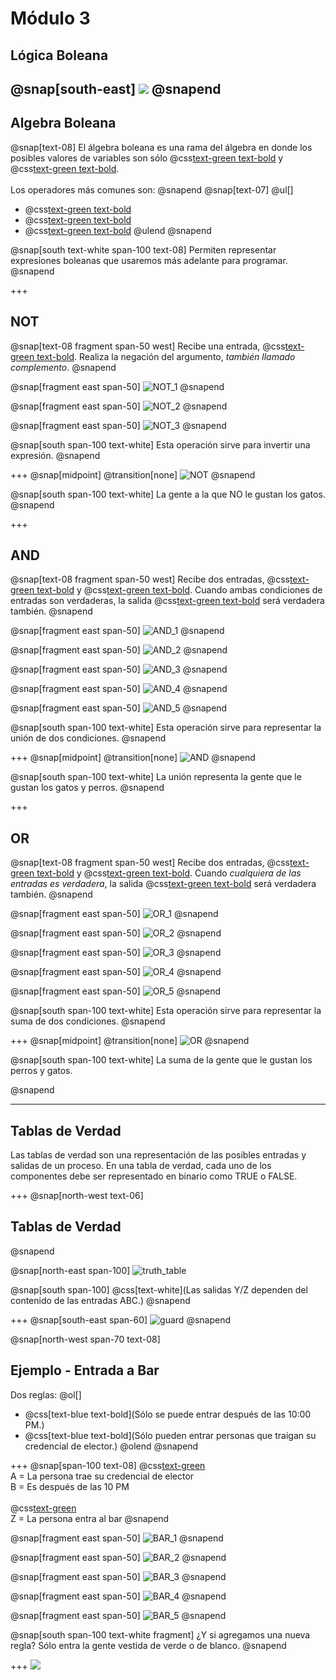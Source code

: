 # Módulo 3
## Lógica Boleana
@snap[south-east]
![](assets/img/binary_watch.png)
@snapend
---
## Algebra Boleana
@snap[text-08]
El álgebra boleana es una rama del álgebra en donde los posibles valores de variables son sólo @css[text-green text-bold](verdadero) y @css[text-green text-bold](falso).
<br><br>
Los operadores más comunes son:
@snapend
@snap[text-07]
@ul[]
* @css[text-green text-bold](NOT) 
* @css[text-green text-bold](OR)
* @css[text-green text-bold](AND)
@ulend
@snapend

@snap[south text-white span-100 text-08]
Permiten representar expresiones boleanas que usaremos más adelante para programar.
@snapend 

+++
## NOT
@snap[text-08 fragment span-50 west]
Recibe una entrada, @css[text-green text-bold](E1). Realiza la negación del argumento, _también llamado complemento_.
@snapend

@snap[fragment east span-50]
![NOT_1](assets/data/NOT_1.png)
@snapend

@snap[fragment east span-50]
![NOT_2](assets/data/NOT_2.png)
@snapend

@snap[fragment east span-50]
![NOT_3](assets/data/NOT_3.png)
@snapend

@snap[south span-100 text-white]
Esta operación sirve para invertir una expresión.
@snapend

+++
@snap[midpoint]
@transition[none]
![NOT](assets/img/NOT.png)
@snapend

@snap[south span-100 text-white]
La gente a la que NO le gustan los gatos.
@snapend


+++
## AND
@snap[text-08 fragment span-50 west]
Recibe dos entradas, @css[text-green text-bold](E1) y @css[text-green text-bold](E2). Cuando ambas condiciones de entradas son verdaderas, la salida @css[text-green text-bold](S1) será verdadera también.
@snapend

@snap[fragment east span-50]
![AND_1](assets/data/AND_1.png)
@snapend

@snap[fragment east span-50]
![AND_2](assets/data/AND_2.png)
@snapend

@snap[fragment east span-50]
![AND_3](assets/data/AND_3.png)
@snapend

@snap[fragment east span-50]
![AND_4](assets/data/AND_4.png)
@snapend

@snap[fragment east span-50]
![AND_5](assets/data/AND_5.png)
@snapend

@snap[south span-100 text-white]
Esta operación sirve para representar la unión de dos condiciones.
@snapend

+++
@snap[midpoint]
@transition[none]
![AND](assets/img/AND.png)
@snapend

@snap[south span-100 text-white]
La unión representa la gente que le gustan los gatos y perros.
@snapend

+++
## OR

@snap[text-08 fragment span-50 west]
Recibe dos entradas, @css[text-green text-bold](E1) y @css[text-green text-bold](E2). Cuando _cualquiera de las entradas es verdadera_, la salida @css[text-green text-bold](S1) será verdadera también.
@snapend

@snap[fragment east span-50]
![OR_1](assets/data/OR_1.png)
@snapend

@snap[fragment east span-50]
![OR_2](assets/data/OR_2.png)
@snapend

@snap[fragment east span-50]
![OR_3](assets/data/OR_3.png)
@snapend

@snap[fragment east span-50]
![OR_4](assets/data/OR_4.png)
@snapend

@snap[fragment east span-50]
![OR_5](assets/data/OR_5.png)
@snapend


@snap[south span-100 text-white]
Esta operación sirve para representar la suma de dos condiciones.
@snapend

+++
@snap[midpoint]
@transition[none]
![OR](assets/img/OR.png)
@snapend

@snap[south span-100 text-white]
La suma de la gente que le gustan los perros y gatos.

@snapend

---
## Tablas de Verdad
Las tablas de verdad son una representación de las posibles entradas y salidas de un proceso. En una tabla de verdad, cada uno de los componentes debe ser representado en binario como TRUE o FALSE.

+++
@snap[north-west text-06]
## Tablas de Verdad
@snapend


@snap[north-east span-100]
![truth_table](assets/img/truth_table.png)

@snap[south span-100]
@css[text-white](Las salidas Y/Z dependen del contenido de las entradas ABC.)
@snapend

+++
@snap[south-east span-60]
![guard](assets/img/guard.png)
@snapend

@snap[north-west span-70 text-08]
## Ejemplo - Entrada a Bar
Dos reglas:
@ol[]
* @css[text-blue text-bold](Sólo se puede entrar después de las 10:00 PM.)
* @css[text-blue text-bold](Sólo pueden entrar personas que traigan su credencial de elector.)
@olend
@snapend

+++
@snap[span-100 text-08]
@css[text-green](Entradas:) <br>
A = La persona trae su credencial de elector <br>
B = Es después de las 10 PM<br>
<br>
@css[text-green](Salidas:)<br>
Z = La persona entra al bar
@snapend

@snap[fragment east span-50]
![BAR_1](assets/img/bar_1.png)
@snapend

@snap[fragment east span-50]
![BAR_2](assets/img/bar_2.png)
@snapend

@snap[fragment east span-50]
![BAR_3](assets/img/bar_3.png)
@snapend

@snap[fragment east span-50]
![BAR_4](assets/img/bar_4.png)
@snapend

@snap[fragment east span-50]
![BAR_5](assets/img/bar_5.png)
@snapend

@snap[south span-100 text-white fragment]
¿Y si agregamos una nueva regla? Sólo entra la gente vestida de verde o de blanco.
@snapend

+++
![](assets/img/bar_2nd_example.png)